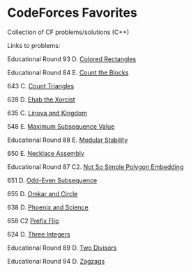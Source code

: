 # CodeForces Favorites
Collection of CF problems/solutions (C++)

Links to problems:

Educational Round 93 D. [Colored Rectangles](https://codeforces.com/contest/1398/problem/D)

Educational Round 84 E. [Count the Blocks](https://codeforces.com/contest/1327/problem/E)

643 C. [Count Triangles](https://codeforces.com/contest/1355/problem/C)

628 D. [Ehab the Xorcist](https://codeforces.com/contest/1325/problem/D)

635 C. [Linova and Kingdom](https://codeforces.com/contest/1337/problem/C)

548 E. [Maximum Subsequence Value](https://codeforces.com/contest/1365/problem/E)

Educational Round 88 E. [Modular Stability](https://codeforces.com/contest/1359/problem/E)

650 E. [Necklace Assembly](https://codeforces.com/contest/1367/problem/E)

Educational Round 87 C2. [Not So Simple Polygon Embedding](https://codeforces.com/contest/1354/problem/C2)

651 D. [Odd-Even Subsequence](https://codeforces.com/contest/1370/problem/D)

655 D. [Omkar and Circle](https://codeforces.com/contest/1372/problem/D)

638 D. [Phoenix and Science](https://codeforces.com/contest/1348/problem/D)

658 C2 [Prefix Flip](https://codeforces.com/contest/1382/problem/C2)

624 D. [Three Integers](https://codeforces.com/contest/1311/problem/D)

Educational Round 89 D. [Two Divisors](https://codeforces.com/contest/1366/problem/D)

Educational Round 94 D. [Zagzags](https://codeforces.com/contest/1400/problem/D)
